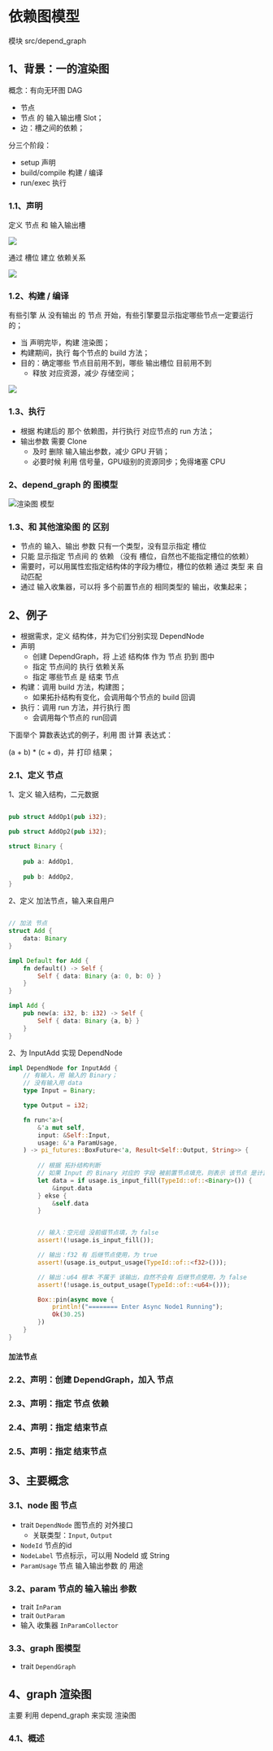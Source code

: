 # 依赖图模型

模块 src/depend_graph

## 1、背景：一的渲染图

概念：有向无环图 DAG

+ 节点
+ 节点 的 输入输出槽 Slot；
+ 边：槽之间的依赖；

分三个阶段：

+ setup 声明
+ build/compile 构建 / 编译
+ run/exec 执行

### 1.1、声明

定义 节点 和 输入输出槽

![](img/02.png)

通过 槽位 建立 依赖关系

![](img/03.png)

### 1.2、构建 / 编译

有些引擎 从 没有输出 的 节点 开始，有些引擎要显示指定哪些节点一定要运行的； 

+ 当 声明完毕，构建 渲染图；
+ 构建期间，执行 每个节点的 build 方法；
+ 目的：确定哪些 节点目前用不到，哪些 输出槽位 目前用不到
    - 释放 对应资源，减少 存储空间；

![](img/04.png)

### 1.3、执行

+ 根据 构建后的 那个 依赖图，并行执行 对应节点的 run 方法；
+ 输出参数 需要 Clone
    - 及时 删除 输入输出参数，减少 GPU 开销；
    - 必要时候 利用 信号量，GPU级别的资源同步；免得堵塞 CPU

### 2、depend_graph 的 图模型

![渲染图 模型](img/01.png)

### 1.3、和 其他渲染图 的 区别

+ 节点的 输入、输出 参数 只有一个类型，没有显示指定 槽位
+ 只能  显示指定 节点间 的 依赖 （没有 槽位，自然也不能指定槽位的依赖）
+ 需要时，可以用属性宏指定结构体的字段为槽位，槽位的依赖 通过 类型 来 自动匹配
+ 通过 输入收集器，可以将 多个前置节点的 相同类型的 输出，收集起来； 

## 2、例子

+ 根据需求，定义 结构体，并为它们分别实现 DependNode
+ 声明
    - 创建 DependGraph，将 上述 结构体 作为 节点 扔到 图中
    - 指定 节点间的 执行 依赖关系
    - 指定 哪些节点 是 结束 节点
+ 构建：调用 build 方法，构建图；
    - 如果拓扑结构有变化，会调用每个节点的 build 回调
+ 执行：调用 run 方法，并行执行 图
    - 会调用每个节点的 run回调

下面举个 算数表达式的例子，利用 图 计算 表达式：

(a + b) * (c + d)，并 打印 结果；

### 2.1、定义 节点

1、定义 输入结构，二元数据

``` rs

pub struct AddOp1(pub i32);

pub struct AddOp2(pub i32);

struct Binary {
    
    pub a: AddOp1,
    
    pub b: AddOp2,
}

```

2、定义 加法节点，输入来自用户

``` rs

// 加法 节点
struct Add {
    data: Binary
}

impl Default for Add {
    fn default() -> Self {
        Self { data: Binary {a: 0, b: 0} }
    }
}

impl Add {
    pub new(a: i32, b: i32) -> Self {
        Self { data: Binary {a, b} }
    }
}
```

2、为 InputAdd 实现 DependNode

``` rs
impl DependNode for InputAdd {
    // 有输入，用 输入的 Binary；
    // 没有输入用 data
    type Input = Binary;

    type Output = i32;

    fn run<'a>(
        &'a mut self,
        input: &Self::Input,
        usage: &'a ParamUsage,
    ) -> pi_futures::BoxFuture<'a, Result<Self::Output, String>> {
        
        // 根据 拓扑结构判断
        // 如果 Input 的 Binary 对应的 字段 被前置节点填充，则表示 该节点 是计算的中间节点，用 前面的字段做输入
        let data = if usage.is_input_fill(TypeId::of::<Binary>()) {
            &input.data
        } ekse {
            &self.data
        }


        // 输入：空元组 没前缀节点填，为 false
        assert!(!usage.is_input_fill());

        // 输出：f32 有 后继节点使用，为 true
        assert!(usage.is_output_usage(TypeId::of::<f32>()));

        // 输出：u64 根本 不属于 该输出，自然不会有 后继节点使用，为 false
        assert!(!usage.is_output_usage(TypeId::of::<u64>()));

        Box::pin(async move {
            println!("======== Enter Async Node1 Running");
            Ok(30.25)
        })
    }
}
```
#### 加法节点

### 2.2、声明：创建 DependGraph，加入 节点

### 2.3、声明：指定 节点 依赖

### 2.4、声明：指定 结束节点

### 2.5、声明：指定 结束节点


## 3、主要概念

### 3.1、node 图 节点

+ trait `DependNode` 图节点的 对外接口
    - 关联类型：`Input`, `Output`
+ `NodeId` 节点的id
+ `NodeLabel` 节点标示，可以用 NodeId 或 String
+ `ParamUsage` 节点 输入输出参数 的 用途

### 3.2、param 节点的 输入输出 参数

+ trait `InParam`
+ trait `OutParam`
+ 输入 收集器 `InParamCollector`

### 3.3、graph 图模型

+ trait `DependGraph`

## 4、graph 渲染图

主要 利用 depend_graph 来实现 渲染图

### 4.1、概述

